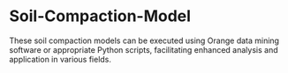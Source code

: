 # Soil-Compaction-Model
These soil compaction models can be executed using Orange data mining software or appropriate Python scripts, facilitating enhanced analysis and application in various fields.
